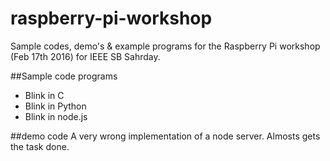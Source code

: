 # raspberry-pi-workshop
Sample codes, demo's &amp; example programs for the Raspberry Pi workshop (Feb 17th 2016) for IEEE SB Sahrday.

##Sample code programs
* Blink in C
* Blink in Python
* Blink in node.js

##demo code
A very wrong implementation of a node server. Almosts gets the task done.


